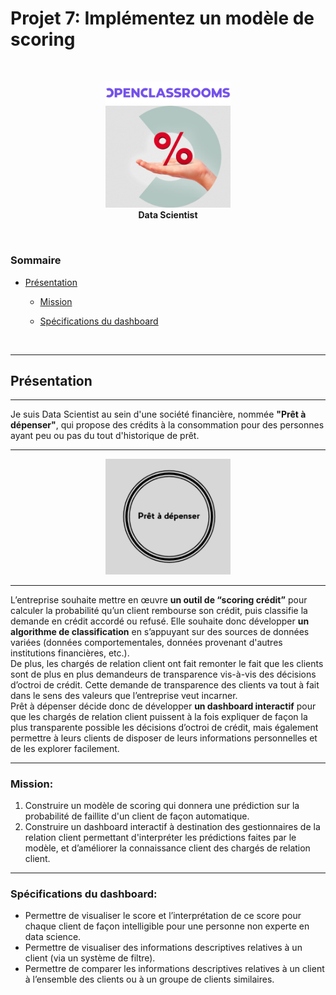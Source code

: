 # Projet 7: Implémentez un modèle de scoring
<br>
<p align="center"> 
    <img src="pictures/logo_openclassrooms.png" width="200" alt="data scientist logo"  />
    <br>
    <img src="pictures/logo_data_scientist.png" width="200" alt="data scientist logo"  />
    <br>
    <strong> Data Scientist </strong>
</p>
<br>

### Sommaire

- <a href="#C1">Présentation</a>

    - <a href="#C1.1">Mission</a>

    - <a href="#C1.2">Spécifications du dashboard</a>
<br>

***
## <a name="C1">Présentation</a>
***

Je suis Data Scientist au sein d'une société financière, nommée **"Prêt à dépenser"**, qui propose des crédits à la consommation pour des personnes ayant peu ou pas du tout d'historique de prêt.

***
<p align="center">    
    <img src="pictures/pret_logo.png" width="200"  alt="Prêt à dépenser"/>    
</p>

***

L’entreprise souhaite mettre en œuvre **un outil de “scoring crédit”** pour calculer la probabilité qu’un client rembourse son crédit, puis classifie la demande en crédit accordé ou refusé. Elle souhaite donc développer **un algorithme de classification** en s’appuyant sur des sources de données variées (données comportementales, données provenant d'autres institutions financières, etc.).<br>
De plus, les chargés de relation client ont fait remonter le fait que les clients sont de plus en plus demandeurs de transparence vis-à-vis des décisions d’octroi de crédit. Cette demande de transparence des clients va tout à fait dans le sens des valeurs que l’entreprise veut incarner.<br>
Prêt à dépenser décide donc de développer **un dashboard interactif** pour que les chargés de relation client puissent à la fois expliquer de façon la plus transparente possible les décisions d’octroi de crédit, mais également permettre à leurs clients de disposer de leurs informations personnelles et de les explorer facilement.

***

### <a name="C1.1">Mission:</a> 

1. Construire un modèle de scoring qui donnera une prédiction sur la probabilité de faillite d'un client de façon automatique.
2. Construire un dashboard interactif à destination des gestionnaires de la relation client permettant d'interpréter les prédictions faites par le modèle, et d’améliorer la connaissance client des chargés de relation client.

***

### <a name="C1.2">Spécifications du dashboard:</a> 


* Permettre de visualiser le score et l’interprétation de ce score pour chaque client de façon intelligible pour une personne non experte en data science.
* Permettre de visualiser des informations descriptives relatives à un client (via un système de filtre).
* Permettre de comparer les informations descriptives relatives à un client à l’ensemble des clients ou à un groupe de clients similaires.